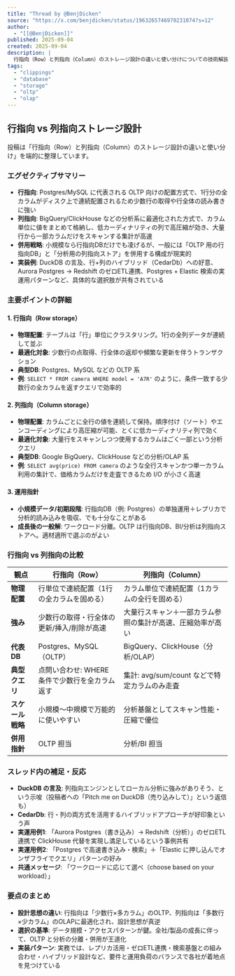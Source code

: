 ```yaml
---
title: "Thread by @BenjDicken"
source: "https://x.com/benjdicken/status/1963265746970231074?s=12"
author:
  - "[[@BenjDicken]]"
published: 2025-09-04
created: 2025-09-04
description: |
  行指向（Row）と列指向（Column）のストレージ設計の違いと使い分けについての技術解説。OLTP向けの行指向DBと分析系の列指向ストアの特徴と適切な選択方法を整理。
tags:
  - "clippings"
  - "database"
  - "storage"
  - "oltp"
  - "olap"
---
```


## 行指向 vs 列指向ストレージ設計

投稿は「行指向（Row）と列指向（Column）のストレージ設計の違いと使い分け」を端的に整理しています。

### エグゼクティブサマリー

- **行指向**: Postgres/MySQL に代表される OLTP 向けの配置方式で、1行分の全カラムがディスク上で連続配置されるため少数行の取得や行全体の読み書きに強い
- **列指向**: BigQuery/ClickHouse などの分析系に最適化された方式で、カラム単位に値をまとめて格納し、低カーディナリティの列で高圧縮が効き、大量行から一部カラムだけをスキャンする集計が高速
- **併用戦略**: 小規模なら行指向DBだけでも凌げるが、一般には「OLTP 用の行指向DB」と「分析用の列指向ストア」を併用する構成が現実的
- **実装例**: DuckDB の言及、行+列のハイブリッド（CedarDb）への好意、Aurora Postgres → Redshift のゼロETL連携、Postgres + Elastic 検索の実運用パターンなど、具体的な選択肢が共有されている

### 主要ポイントの詳細

#### 1. 行指向（Row storage）

- **物理配置**: テーブルは「行」単位にクラスタリング。1行の全列データが連続して並ぶ
- **最適化対象**: 少数行の点取得、行全体の返却や頻繁な更新を伴うトランザクション
- **典型DB**: Postgres、MySQL などの OLTP 系
- **例**: `SELECT * FROM camera WHERE model = 'A7R'` のように、条件一致する少数行の全カラムを返すクエリで効率的

#### 2. 列指向（Column storage）

- **物理配置**: カラムごとに全行の値を連続して保持。順序付け（ソート）やエンコーディングにより高圧縮が可能、とくに低カーディナリティ列で効く
- **最適化対象**: 大量行をスキャンしつつ使用するカラムはごく一部という分析クエリ
- **典型DB**: Google BigQuery、ClickHouse などの分析/OLAP 系
- **例**: `SELECT avg(price) FROM camera` のような全行スキャンかつ単一カラム利用の集計で、価格カラムだけを走査できるため I/O が小さく高速

#### 3. 運用指針

- **小規模データ/初期段階**: 行指向DB（例: Postgres）の単独運用＋レプリカで分析的読み込みを吸収、でも十分なことがある
- **成長後の一般解**: ワークロード分離。OLTP は行指向DB、BI/分析は列指向ストアへ。適材適所で選ぶのがよい

### 行指向 vs 列指向の比較

| 観点 | 行指向（Row） | 列指向（Column） |
|---|---|---|
| **物理配置** | 行単位で連続配置（1行の全カラムを固める） | カラム単位で連続配置（1カラムの全行を固める） |
| **強み** | 少数行の取得・行全体の更新/挿入/削除が高速 | 大量行スキャン＋一部カラム参照の集計が高速、圧縮効率が高い |
| **代表DB** | Postgres、MySQL（OLTP） | BigQuery、ClickHouse（分析/OLAP） |
| **典型クエリ** | 点問い合わせ: WHERE 条件で少数行を全カラム返す | 集計: avg/sum/count などで特定カラムのみ走査 |
| **スケール戦略** | 小規模〜中規模で万能的に使いやすい | 分析基盤としてスキャン性能・圧縮で優位 |
| **併用指針** | OLTP 担当 | 分析/BI 担当 |

### スレッド内の補足・反応

- **DuckDB の言及**: 列指向エンジンとしてローカル分析に強みがありそう、という示唆（投稿者への「Pitch me on DuckDB（売り込みして）」という返信も）
- **CedarDb**: 行・列の両方式を活用するハイブリッドアプローチが好印象という声
- **実運用例1**: 「Aurora Postgres（書き込み）→ Redshift（分析）」のゼロETL連携で ClickHouse 代替を実現し満足しているという事例共有
- **実運用例2**: 「Postgres で高速書き込み・検索」＋「Elastic に押し込んでオンザフライでクエリ」パターンの好み
- **共通メッセージ**: 「ワークロードに応じて選べ（choose based on your workload）」

### 要点のまとめ

- **設計思想の違い**: 行指向は「少数行×多カラム」のOLTP、列指向は「多数行×少カラム」のOLAPに最適化され、設計思想が真逆
- **選択の基準**: データ規模・アクセスパターンが鍵。全社/製品の成長に伴って、OLTP と分析の分離・併用が王道化
- **実装パターン**: 実務では、レプリカ活用・ゼロETL連携・検索基盤との組み合わせ・ハイブリッド設計など、要件と運用負荷のバランスで各社が着地点を見つけている
